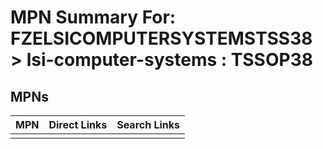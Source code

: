 



# MPN Summary For: FZELSICOMPUTERSYSTEMSTSS38 > lsi-computer-systems : TSSOP38

## MPNs
  

|MPN|Direct Links|Search Links|
| :--- | :--- | :--- |
||||

